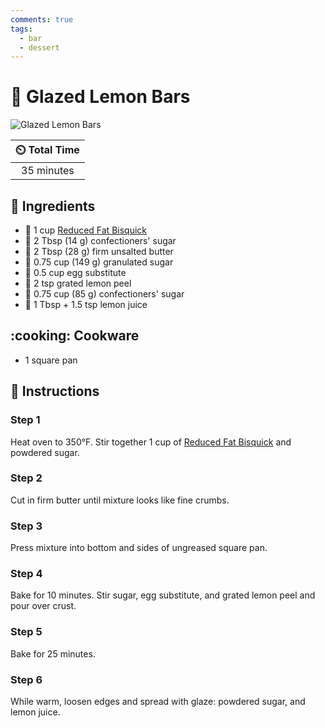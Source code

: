 ```yaml
---
comments: true
tags:
  - bar
  - dessert
---
```

# :lemon: Glazed Lemon Bars

![Glazed Lemon Bars](../assets/images/glazed-lemon-bars.jpg)

| :timer_clock: Total Time |
|:-----------------------: |
| 35 minutes |

## :salt: Ingredients

- :ear_of_rice: 1 cup [Reduced Fat Bisquick][1]
- :candy: 2 Tbsp (14 g) confectioners' sugar
- :butter: 2 Tbsp (28 g) firm unsalted butter
- :candy: 0.75 cup (149 g) granulated sugar
- :egg: 0.5 cup egg substitute
- :lemon: 2 tsp grated lemon peel
- :candy: 0.75 cup (85 g) confectioners' sugar
- :lemon: 1 Tbsp + 1.5 tsp lemon juice

## :cooking: Cookware

- 1 square pan

## :pencil: Instructions

### Step 1

Heat oven to 350°F. Stir together 1 cup of [Reduced Fat Bisquick][1] and powdered sugar.

### Step 2

Cut in firm butter until mixture looks like fine crumbs.

### Step 3

Press mixture into bottom and sides of ungreased square pan.

### Step 4

Bake for 10 minutes. Stir sugar, egg substitute, and grated lemon peel and pour over crust.

### Step 5

Bake for 25 minutes.

### Step 6

While warm, loosen edges and spread with glaze: powdered sugar, and lemon juice.

[1]: <../ingredients/bisquick.md>
